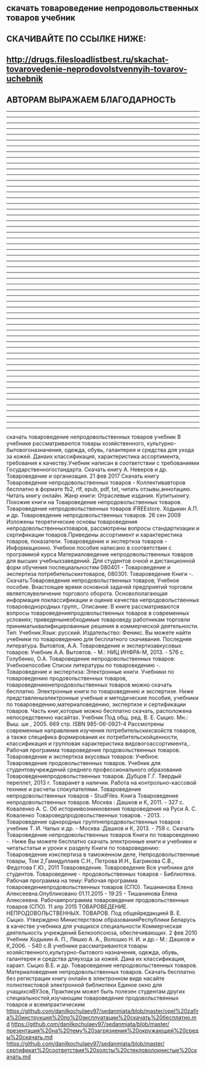 скачать товароведение непродовольственных товаров учебник
--------------------------------------------------
СКАЧИВАЙТЕ ПО ССЫЛКЕ НИЖЕ:
--------------------------------------------------
http://drugs.filesloadlistbest.ru/skachat-tovarovedenie-neprodovolstvennyih-tovarov-uchebnik
--------------------------------------------------
АВТОРАМ ВЫРАЖАЕМ БЛАГОДАРНОСТЬ
--------------------------------------------------
--------------------------------------------------
--------------------------------------------------
--------------------------------------------------
--------------------------------------------------
--------------------------------------------------
--------------------------------------------------
--------------------------------------------------
--------------------------------------------------
--------------------------------------------------
--------------------------------------------------
--------------------------------------------------
--------------------------------------------------
--------------------------------------------------
--------------------------------------------------
--------------------------------------------------
--------------------------------------------------
--------------------------------------------------
--------------------------------------------------
--------------------------------------------------
--------------------------------------------------
--------------------------------------------------
--------------------------------------------------
--------------------------------------------------
--------------------------------------------------
--------------------------------------------------
--------------------------------------------------
--------------------------------------------------
--------------------------------------------------
--------------------------------------------------
--------------------------------------------------
--------------------------------------------------
--------------------------------------------------
--------------------------------------------------
--------------------------------------------------
--------------------------------------------------
--------------------------------------------------
--------------------------------------------------
--------------------------------------------------
--------------------------------------------------
--------------------------------------------------
--------------------------------------------------
--------------------------------------------------
--------------------------------------------------
--------------------------------------------------
--------------------------------------------------
--------------------------------------------------
--------------------------------------------------
--------------------------------------------------
--------------------------------------------------
--------------------------------------------------
--------------------------------------------------
--------------------------------------------------
--------------------------------------------------
--------------------------------------------------
--------------------------------------------------
--------------------------------------------------
скачать товароведение непродовольственных товаров учебник В учебнике рассматриваются товары хозяйственного, культурно-бытовогоназначения, одежда, обувь, галантерея и средства для ухода за кожей. Данаих классификация, характеристика ассортимента, требования к качеству.Учебник написан в соответствии с требованиями Государственногостандарта. Скачать книгу А. Неверов и др. Товароведение и организация. 21 фев 2017  Скачать книгу Товароведение непродовольственных товаров - Коллективавторов бесплатно в формате fb2, rtf, epub, pdf, txt, читать отзывы,аннотацию. Читать книгу онлайн. Жанр книги: Отраслевые издания. Купитькнигу. Похожие книги на Товароведение непродовольственных товаров. Товароведение непродовольственных товаров  iFREEstore. Ходыкин А.П. и др. Товароведение непродовольственных товаров. 26 сен 2009  Изложены теоретические основы товароведения непродовольственныхтоваров, рассмотрены вопросы стандартизации и сертификации товаров.Приведены ассортимент и характеристика товаров, показатели. Товароведение и экспертиза товаров - Информационно. Учебное пособие написано в соответствии с программой курса Материаловедение непродовольственных товаров для высших учебныхзаведений. Для студентов очной и дистанционной форм обучения поспециальностям  080401 - Товароведение и экспертиза потребительскихтоваров, 080301. Товароведение  Книги -. Скачать:Товароведение непродовольственных товаров; Учебное пособие. Внастоящее время основной задачей предприятий торговли являетсяувеличение торгового оборота. Основополагающая информация поклассификации и оценке качества непродовольственных товароводнородных групп,. Описание: В книге рассматриваются вопросы товароведенияпродовольственных товаров в современных условиях; приведенынеобходимые товароведу  работникам торговли приниматьквалифицированные решения в коммерческой деятельности. Тип: Учебник.Язык: русский. Издательство: Феникс. Вы можете найти учебники по товароведению для бесплатного скачивания. Последняя литература. Вытовтов, А.А. Товароведение и экспертизавкусовых товаров: Учебник  А.А. Вытовтов. - М.: НИЦ ИНФРА-М, 2013. - 576 c. Голубенко, О.А. Товароведение непродовольственных товаров: Учебноепособие
Списки литературы по товароведению -. Товароведение и экспертиза: Электронные книги. Учебники по товароведению продовольственных товаров, товароведениюнепродовольственных товаров можно скачать бесплатно. Электронные книги по товароведению и экспертизе. Ниже представленыэлектронные учебные и методические пособия, учебники по товароведению,материаловедению, экспертизе и сертификации товаров. Часть книг,которые можно бесплатно скачать, расположена непосредственно насайтах. Учебник Под общ. ред. В. Е. Сыцко. Мн.: Выш. шк , 2005. 669 стр. ISBN 985-06-0921-4 Рассмотрены современные направления изучения потребительскихсвойств товаров, а также специфика формирования их потребительскойценности, классификация и групповая характеристика видовогоассортимента,. Рабочая программа товароведение продовольственных товаров. Товароведение и экспертиза вкусовых товаров: Учебное. Товароведение продовольственных товаров. Учебник для студентовучреждений среднего профессионального образования  Товароведениепродовольственных товаров. Дубцов Г.Г. Твердый переплет, 2013 г. Товаранет в наличии. Работа на контрольно-кассовой технике и расчеты спокупателями. Товароведение непродовольственных товаров - StudFiles. Книга Товароведение непродовольственных товаров. Москва : Дашков и К, 2011. - 327 с. Коваленко А. С. Об историивозникновения товароведения на Руси  А. С. Коваленко  Товароведпродовольственных товаров. - 2013. . Товароведение однородных группнепродовольственных товаров : учебник  Т. И. Чалых и др. - Москва :Дашков и К, 2013. - 759 с. Скачать Товароведение непродовольственных товаров
Книги по товароведению -. Ниже Вы можете бесплатно скачать электронные книги и учебники и читатьстатьи и уроки к разделу Книги по товароведению:  Товароведение иэкспертиза в таможенном деле, Непродовольственные товары, Том 2,Гамидуллаев С.Н., Петрова И.Н., Багрикова С.В., Федотова Г.Ю., 2011 Товароведение. Товароведение  Все учебники для студентов. Товароведение - продовольственных товаров - Библиотека. Рабочая программа на тему: Рабочая программа товароведениепродовольственных товаров (СПО). Тишанинова Елена Алексеевна.Опубликовано 01.11.2015 - 19:25 - Тишанинова Елена Алексеевна. Рабочаяпрограмма товароведение продовольственных товаров (СПО). 11 апр 2015  ТОВАРОВЕДЕНИЕ. НЕПРОДОВОЛЬСТВЕННЫХ. ТОВАРОВ. Под общейредакцией В. Е. Сыцко. Утверждено Министерством образованияРеспублики Беларусь в качестве учебника для учащихся специальности Коммерческая деятельность учреждений Белкоопсоюза, обеспечивающих. 2 фев 2010  Учебник Ходыкин А. П., Ляшко А. А., Волошко Н. И. и др.- М.: Дашков и К,2006. - 540 с.В учебнике рассматриваются товары хозяйственного,культурно-бытового назначения, одежда, обувь, галантерея и средства дляухода за кожей. Дана их классификация, характ. Сыцко В.Е. и др. Товароведение непродовольственных товаров. Материаловедение непродовольственных товаров. Скачать бесплатно без регистрации книгу онлайн в электронном виде насайте полнотекстовой электронной библиотеки Единое окно для учащихсяВУЗов,  Практикум может быть полезен студентам других специальностей,изучающим товароведение продовольственных товаров и всемпрактическим
https://github.com/danilkochulaev97/sedanmiata/blob/master/opel%20zafira%20инструкция%20по%20эксплуатации%20скачать%20бесплатно.md
https://github.com/danilkochulaev97/sedanmiata/blob/master/презентация%20на%20тему%20загрязнения%20окружающей%20среды%20скачать.md
https://github.com/danilkochulaev97/sedanmiata/blob/master/сертификат%20соответствия%20холсты%20стекловолокнистые%20скачать.md